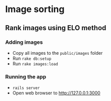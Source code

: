 # Image sorting
## Rank images using ELO method

### Adding images
- Copy all images to the `public/images` folder
- Run `rake db:setup`
- Run `rake images:load`

### Running the app
- `rails server`
- Open web browser to http://127.0.0.1:3000

